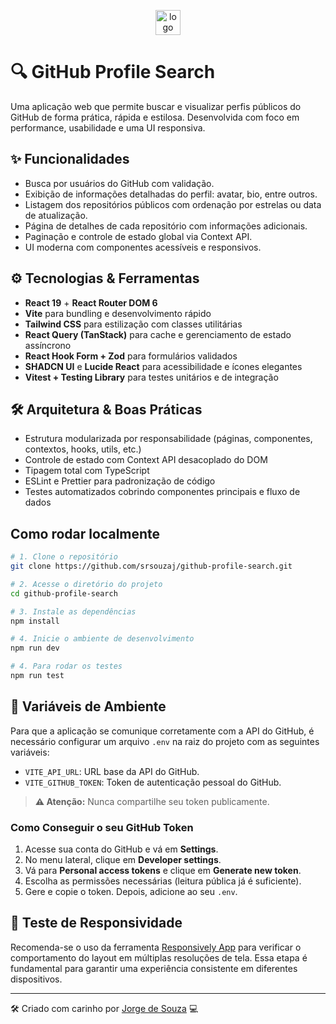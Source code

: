 <p align="center">
  <img alt="logo" width="40" height="40" src="https://i.ibb.co/xqNV3JkK/github.png" />
</p>

# 🔍 GitHub Profile Search

Uma aplicação web que permite buscar e visualizar perfis públicos do GitHub de forma prática, rápida e estilosa. Desenvolvida com foco em performance, usabilidade e uma UI responsiva.

## ✨ Funcionalidades

- Busca por usuários do GitHub com validação.
- Exibição de informações detalhadas do perfil: avatar, bio, entre outros.
- Listagem dos repositórios públicos com ordenação por estrelas ou data de atualização.
- Página de detalhes de cada repositório com informações adicionais.
- Paginação e controle de estado global via Context API.
- UI moderna com componentes acessíveis e responsivos.

## ⚙️ Tecnologias & Ferramentas

- **React 19** + **React Router DOM 6**
- **Vite** para bundling e desenvolvimento rápido
- **Tailwind CSS** para estilização com classes utilitárias
- **React Query (TanStack)** para cache e gerenciamento de estado assíncrono
- **React Hook Form + Zod** para formulários validados
- **SHADCN UI** e **Lucide React** para acessibilidade e ícones elegantes
- **Vitest + Testing Library** para testes unitários e de integração

## 🛠 Arquitetura & Boas Práticas

- Estrutura modularizada por responsabilidade (páginas, componentes, contextos, hooks, utils, etc.)
- Controle de estado com Context API desacoplado do DOM
- Tipagem total com TypeScript
- ESLint e Prettier para padronização de código
- Testes automatizados cobrindo componentes principais e fluxo de dados

## Como rodar localmente

```bash
# 1. Clone o repositório
git clone https://github.com/srsouzaj/github-profile-search.git

# 2. Acesse o diretório do projeto
cd github-profile-search

# 3. Instale as dependências
npm install

# 4. Inicie o ambiente de desenvolvimento
npm run dev

# 4. Para rodar os testes
npm run test
```

## 📝 Variáveis de Ambiente

Para que a aplicação se comunique corretamente com a API do GitHub, é necessário configurar um arquivo `.env` na raiz do projeto com as seguintes variáveis:

- `VITE_API_URL`: URL base da API do GitHub.
- `VITE_GITHUB_TOKEN`: Token de autenticação pessoal do GitHub.

> **⚠️ Atenção:** Nunca compartilhe seu token publicamente.

### Como Conseguir o seu GitHub Token

1. Acesse sua conta do GitHub e vá em **Settings**.
2. No menu lateral, clique em **Developer settings**.
3. Vá para **Personal access tokens** e clique em **Generate new token**.
4. Escolha as permissões necessárias (leitura pública já é suficiente).
5. Gere e copie o token. Depois, adicione ao seu `.env`.

## 🧪 Teste de Responsividade

Recomenda-se o uso da ferramenta [Responsively App](http://responsively.app/download) para verificar o comportamento do layout em múltiplas resoluções de tela. Essa etapa é fundamental para garantir uma experiência consistente em diferentes dispositivos.

---

🛠 Criado com carinho por [Jorge de Souza](https://github.com/srsouzaj) 💻
